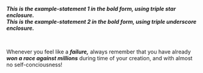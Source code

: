 <!--
    > TITLE
        >> Bold-italics Combo

    > PURPOSE
        >> Used to make text entity bold as well as italics simultaneously.

    > THEORY
        >> The text can be made in bold-italics form in two ways:
            >>> Triple star enclosing method
            >>> Triple underscore enclosing method

        >> The combination of star and underscore won't work. You got to either use star or underscore for each entity.
-->

***This is the example-statement 1 in the bold form, using triple star enclosure.***  
___This is the example-statement 2 in the bold form, using triple underscore enclosure.___

<br>

Whenever you feel like a ***failure,*** always remember that you have already ___won a race against millions___ during time of your creation, and with almost no self-conciousness!
